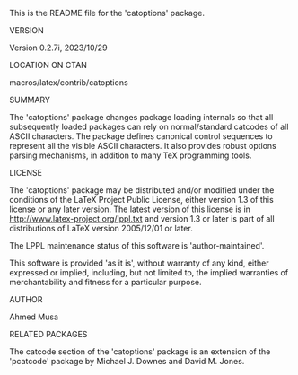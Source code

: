 This is the README file for the 'catoptions' package.

VERSION

Version 0.2.7i, 2023/10/29

LOCATION ON CTAN

macros/latex/contrib/catoptions

SUMMARY

The 'catoptions' package changes package loading internals so
that all subsequently loaded packages can rely on normal/standard
catcodes of all ASCII characters. The package defines canonical
control sequences to represent all the visible ASCII characters.
It also provides robust options parsing mechanisms, in addition
to many TeX programming tools.

LICENSE

The 'catoptions' package may be distributed and/or modified under
the conditions of the LaTeX Project Public License, either
version 1.3 of this license or any later version. The latest
version of this license is in http://www.latex-project.org/lppl.txt
and version 1.3 or later is part of all distributions of LaTeX
version 2005/12/01 or later.

The LPPL maintenance status of this software is 'author-maintained'.

This software is provided 'as it is', without warranty of any kind,
either expressed or implied, including, but not limited to, the
implied warranties of merchantability and fitness for a particular
purpose.

AUTHOR

Ahmed Musa

RELATED PACKAGES

The catcode section of the 'catoptions' package is an extension of
the 'pcatcode' package by Michael J. Downes and David M. Jones.




